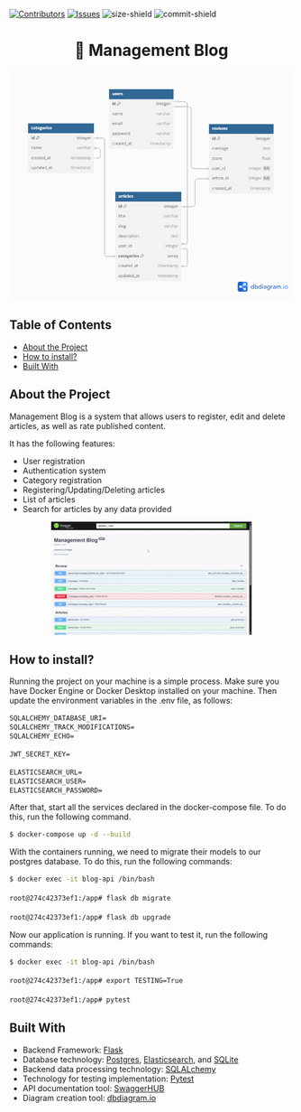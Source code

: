 [![Contributors][contributors-shield]][contributors-url]
[![Issues][issues-shield]][issues-url]
![size-shield]
![commit-shield]

<p align="center">
  <h1 align="center">📄 Management Blog</h1>

  <p align="center">
    <img src="https://github.com/viniciusperrone/management-blog/blob/master/static/management_blog_diagram.png" alt="Logo" heigth="200px">
  </p>
</p>

## Table of Contents

* [About the Project](#about-the-project)
* [How to install?](#how-to-install)
* [Built With](#built-with)

## About the Project

Management Blog is a system that allows users to register, edit and delete articles, as well as rate published content.

It has the following features:

- User registration
- Authentication system
- Category registration
- Registering/Updating/Deleting articles
- List of articles
- Search for articles by any data provided

<p align="center">
    <img src="https://github.com/viniciusperrone/management-blog/blob/master/static/management_blog_gif.gif" alt="Logo" height="200px">
</p>

## How to install?

Running the project on your machine is a simple process. Make sure you have Docker Engine or Docker Desktop installed on your machine. Then update the environment variables in the .env file, as follows: 

```env
SQLALCHEMY_DATABASE_URI=
SQLALCHEMY_TRACK_MODIFICATIONS=
SQLALCHEMY_ECHO=

JWT_SECRET_KEY=

ELASTICSEARCH_URL=
ELASTICSEARCH_USER=
ELASTICSEARCH_PASSWORD=
```

After that, start all the services declared in the docker-compose file. To do this, run the following command.

```bash
$ docker-compose up -d --build
```

With the containers running, we need to migrate their models to our postgres database. To do this, run the following commands:

```bash
$ docker exec -it blog-api /bin/bash

root@274c42373ef1:/app# flask db migrate

root@274c42373ef1:/app# flask db upgrade
```

Now our application is running. If you want to test it, run the following commands:

```bash
$ docker exec -it blog-api /bin/bash

root@274c42373ef1:/app# export TESTING=True

root@274c42373ef1:/app# pytest
```

## Built With

* Backend Framework: [Flask](https://flask.palletsprojects.com/)
* Database technology: [Postgres](https://www.postgresql.org/), [Elasticsearch](https://www.elastic.co/pt/elasticsearch), and [SQLite](https://www.sqlite.org/)
* Backend data processing technology: [SQLALchemy](https://docs.sqlalchemy.org/)
* Technology for testing implementation: [Pytest](https://docs.pytest.org/en/stable/)
* API documentation tool: [SwaggerHUB](https://swagger.io/tools/swaggerhub/)
* Diagram creation tool: [dbdiagram.io](https://dbdiagram.io/)

[contributors-shield]: https://img.shields.io/github/contributors/viniciusperrone/management-blog?style=flat-square
[contributors-url]: https://github.com/viniciusperrone/management-blog/graphs/contributors

[issues-shield]: https://img.shields.io/github/issues/viniciusperrone/management-blog?style=flat-square
[issues-url]: https://github.com/viniciusperrone/management-blog/issues

[size-shield]: https://img.shields.io/github/repo-size/viniciusperrone/management-blog?style=flat-square

[commit-shield]: https://img.shields.io/github/last-commit/viniciusperrone/management-blog?style=flat-square
